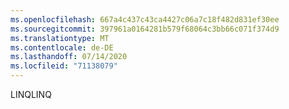 ```yaml
---
ms.openlocfilehash: 667a4c437c43ca4427c06a7c18f482d831ef30ee
ms.sourcegitcommit: 397961a0164281b579f68064c3bb66c071f374d9
ms.translationtype: MT
ms.contentlocale: de-DE
ms.lasthandoff: 07/14/2020
ms.locfileid: "71138079"
---
```

<span data-ttu-id="cd16b-101">LINQ</span><span class="sxs-lookup"><span data-stu-id="cd16b-101">LINQ</span></span>